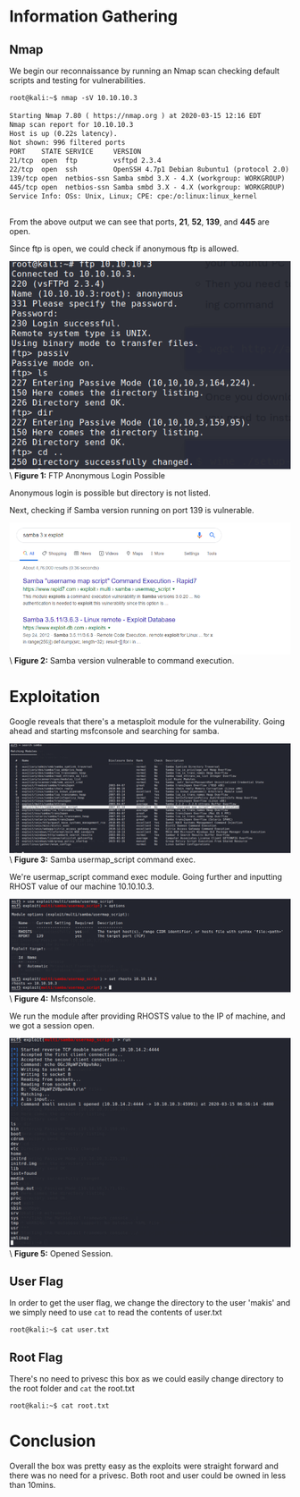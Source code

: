 
# Information Gathering

## Nmap
We begin our reconnaissance by running an Nmap scan checking default scripts and testing for vulnerabilities.

```console
root@kali:~$ nmap -sV 10.10.10.3

Starting Nmap 7.80 ( https://nmap.org ) at 2020-03-15 12:16 EDT
Nmap scan report for 10.10.10.3
Host is up (0.22s latency).
Not shown: 996 filtered ports
PORT    STATE SERVICE     VERSION
21/tcp  open  ftp         vsftpd 2.3.4
22/tcp  open  ssh         OpenSSH 4.7p1 Debian 8ubuntu1 (protocol 2.0)
139/tcp open  netbios-ssn Samba smbd 3.X - 4.X (workgroup: WORKGROUP)
445/tcp open  netbios-ssn Samba smbd 3.X - 4.X (workgroup: WORKGROUP)
Service Info: OSs: Unix, Linux; CPE: cpe:/o:linux:linux_kernel


```
From the above output we can see that ports, **21**, **52**, **139**, and **445** are open.

Since ftp is open, we could check if anonymous ftp is allowed.

![FTP](./Lame/ftp.png)
\ **Figure 1:** FTP Anonymous Login Possible

Anonymous login is possible but directory is not listed.

Next, checking if Samba version running on port 139 is vulnerable.

![Samba](./Lame/Screenshot_2.png)
\ **Figure 2:** Samba version vulnerable to command execution.


# Exploitation  

Google reveals that there's a metasploit module for the vulnerability. Going ahead and starting msfconsole and searching for samba.

![Metasploit](./Lame/metasploit.png)
\ **Figure 3:** Samba usermap_script command exec.

We're usermap_script command exec module. Going further and inputting RHOST value of our machine 10.10.10.3.

![Options](./Lame/optionsmsf.png)
\ **Figure 4:** Msfconsole.

We run the module after providing RHOSTS value to the IP of machine, and we got a session open.

![Session](./Lame/shell.png)
\ **Figure 5:** Opened Session.

## User Flag

In order to get the user flag, we change the directory to the user 'makis' and we simply need to use `cat` to read the contents of user.txt
```
root@kali:~$ cat user.txt

```

## Root Flag

There's no need to privesc this box as we could easily change directory to the root folder and `cat` the root.txt
```
root@kali:~$ cat root.txt

```

# Conclusion
Overall the box was pretty easy as the exploits were straight forward and there was no need for a privesc. Both root and user could be owned in less than 10mins.

